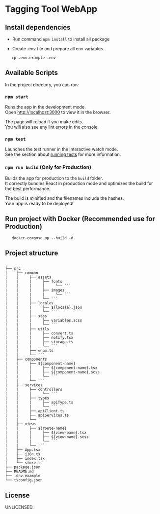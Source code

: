 # Tagging Tool WebApp

## Install dependencies

- Run command `npm install` to install all package

- Create .env file and prepare all env variables

```
   cp .env.example .env
```

## Available Scripts

In the project directory, you can run:

### `npm start`

Runs the app in the development mode.\
Open [http://localhost:3000](http://localhost:3000) to view it in the browser.

The page will reload if you make edits.\
You will also see any lint errors in the console.

### `npm test`

Launches the test runner in the interactive watch mode.\
See the section about [running tests](https://facebook.github.io/create-react-app/docs/running-tests) for more information.

### `npm run build` (Only for Production)

Builds the app for production to the `build` folder.\
It correctly bundles React in production mode and optimizes the build for the best performance.

The build is minified and the filenames include the hashes.\
Your app is ready to be deployed!

## Run project with Docker (Recommended use for Production)

```
   docker-compose up --build -d
```

## Project structure

````
.
├── src
|    ├── common
|    |     ├── assets
|    |     |     ├── fonts
|    |     |     |     └── ```
|    |     |     ├── images
|    |     |     |     └── ```
|    |     |     └── ```
|    |     ├── locales
|    |     |     ├── ${locale}.json
|    |     |     └── ```
|    |     ├── sass
|    |     |     ├── variables.scss
|    |     |     └── ```
|    |     ├── utils
|    |     |     ├── convert.ts
|    |     |     ├── notify.tsx
|    |     |     ├── storage.ts
|    |     |     └── ```
|    |     ├── enum.ts
|    |     └── ```
|    ├── components
|    |     ├── ${component-name}
|    |     |     ├── ${component-name}.tsx
|    |     |     ├── ${component-name}.scss
|    |     |     └── ```
|    |     └── ```
|    ├── services
|    |     ├── controllers
|    |     |     └── ```
|    |     ├── types
|    |     |     ├── apiType.ts
|    |     |     └── ```
|    |     ├── apiClient.ts
|    |     ├── apiServices.ts
|    |     └── ```
|    ├── views
|    |     ├── ${route-name}
|    |     |     ├── ${view-name}.tsx
|    |     |     ├── ${view-name}.scss
|    |     |     └── ```
|    |     └── ```
|    ├── App.tsx
|    ├── i18n.ts
|    ├── index.tsx
|    └── store.ts
├── package.json
├── README.md
├── .env.example
└── tsconfig.json
````

## License

UNLICENSED.
